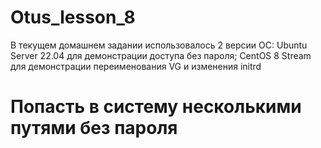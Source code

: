 # Otus_lesson_8
В текущем домашнем задании использовалось 2 версии ОС:
Ubuntu Server 22.04 для демонстрации доступа без пароля;
CentOS 8 Stream для демонстрации переименования VG и изменения initrd

# Попасть в систему несколькими путями без пароля

